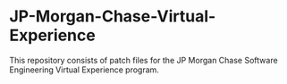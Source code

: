 # JP-Morgan-Chase-Virtual-Experience

This repository consists of patch files for the JP Morgan Chase Software Engineering Virtual Experience program.
